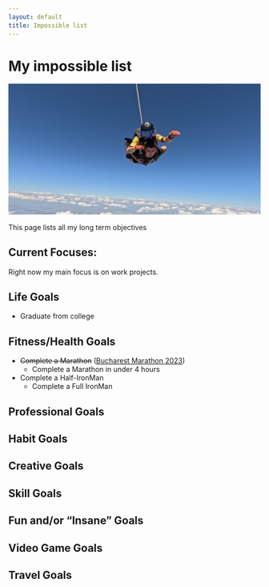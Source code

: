 ```yaml
---
layout: default
title: Impossible list
---
```

# My impossible list

![me skydiving](assets/images/skydiving_jump.jpg)

This page lists all my long term objectives

## Current Focuses:

Right now my main focus is on work projects.

## Life Goals
- Graduate from college

## Fitness/Health Goals
- ~~Complete a Marathon~~ ([Bucharest Marathon 2023](https://www.myrace.gr/ro/race/7059/results.html))
	- Complete a Marathon in under 4 hours
- Complete a Half-IronMan
	- Complete a Full IronMan

## Professional Goals

## Habit Goals

## Creative Goals

## Skill Goals

## Fun and/or “Insane” Goals

## Video Game Goals

## Travel Goals